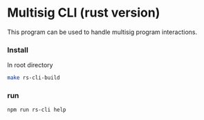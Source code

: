 # Multisig CLI (rust version)

This program can be used to handle multisig program interactions.

### Install

In root directory

```bash
make rs-cli-build
```

### run

```bash
npm run rs-cli help
```
